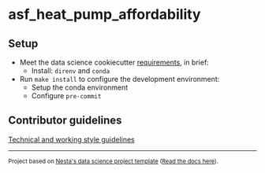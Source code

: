 # asf_heat_pump_affordability

## Setup

- Meet the data science cookiecutter [requirements](http://nestauk.github.io/ds-cookiecutter/quickstart), in brief:
  - Install: `direnv` and `conda`
- Run `make install` to configure the development environment:
  - Setup the conda environment
  - Configure `pre-commit`

## Contributor guidelines

[Technical and working style guidelines](https://github.com/nestauk/ds-cookiecutter/blob/master/GUIDELINES.md)

---

<small><p>Project based on <a target="_blank" href="https://github.com/nestauk/ds-cookiecutter">Nesta's data science project template</a>
(<a href="http://nestauk.github.io/ds-cookiecutter">Read the docs here</a>).
</small>
